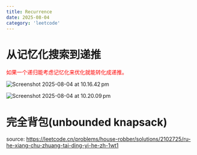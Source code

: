 ```yaml
---
title: Recurrence
date: 2025-08-04
category: 'leetcode'
---
```


# 从记忆化搜索到递推

<font color='red'>如果一个递归能考虑记忆化来优化就能转化成递推。</font>

![Screenshot 2025-08-04 at 10.16.42 pm](assets/Screenshot%202025-08-04%20at%2010.16.42%E2%80%AFpm.png)

![Screenshot 2025-08-04 at 10.20.09 pm](assets/Screenshot%202025-08-04%20at%2010.20.09%E2%80%AFpm.png)

# 完全背包(unbounded knapsack)

source: https://leetcode.cn/problems/house-robber/solutions/2102725/ru-he-xiang-chu-zhuang-tai-ding-yi-he-zh-1wt1
